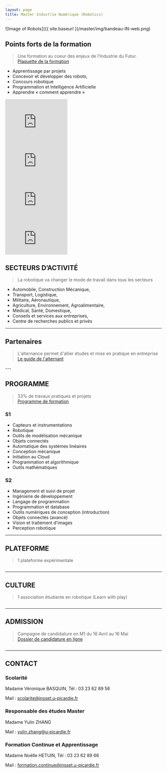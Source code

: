 ```yaml
---
layout: page
title: Master Industrie Numérique (Robotics)
---
```


![Image of Robots]({{ site.baseurl }}/master/img/bandeau-IN-web.png)


## Points forts de la formation

> Une formation au coeur des enjeux de l’Industrie du Futur.  
[Plaquette de la formation](http://www.insset.u-picardie.fr/images/Plaquettes/Industrie-numerique-A4-1.0.pdf)

* Apprentissage par projets
* Concevoir et développer des robots,
* Concours robotique
* Programmation et Intelligence Artificielle
* Apprendre « comment apprendre »

<div class="row">
  <div class="col-lg-3 col-md-3 col-xs-3 thumb">
    <iframe width="200" height="125" src="https://www.youtube.com/embed/anMhoAE4wAk" frameborder="0" allowfullscreen></iframe>
  </div>
  <div class="col-lg-3 col-md-3 col-xs-3 thumb">
    <iframe width="200" height="125" src="https://www.youtube.com/embed/4njd38My6Bk" frameborder="0" allowfullscreen></iframe>
  </div>
  <div class="col-lg-3 col-md-3 col-xs-3 thumb">
    <iframe width="200" height="125" src="https://www.youtube.com/embed/CjyBWNTXLOA" frameborder="0" allowfullscreen></iframe>
  </div>
  <div class="col-lg-3 col-md-3 col-xs-3 thumb">
    <iframe width="200" height="125" src="https://www.youtube.com/embed/Jzk7sBC1qDI" frameborder="0" allowfullscreen></iframe>
  </div>
</div>


## SECTEURS D’ACTIVITÉ

> La robotique va changer le mode de travail dans tous les secteurs

* Automobile, Construction Mécanique,
* Transport, Logistique, 
* Militaire, Aéronautique,
* Agriculture, Environnement, Agroalimentaire,
* Médical, Santé, Domestique,
* Conseils et services aux entreprises,
* Centre de recherches publics et privés

---

## Partenaires

> L'alternance permet d'allier études et mise en pratique en entreprise  
[Le guide de l'alternant](http://www.insset.u-picardie.fr/images/Guide_de_lalternant.pdf)


<div class="row">
  <div class="col-lg-6 col-md-8 col-xs-10 thumb">
    <a class="thumbnail" href="#">
      <img class="img-fluid" src="/master/img/actemium.jpg" alt="">
    </a>
  </div>
  <div class="col-lg-6 col-md-8 col-xs-10 thumb">
    <a class="thumbnail" href="#">
      <img class="img-fluid" src="/master/img/robagri.jpg" alt="">
    </a>
  </div>
</div>
---

## PROGRAMME

> 33% de travaux pratiques et projets  
[Programme de formation](http://www.insset.u-picardie.fr/images/Plaquettes/Master-1ere-Annee-Genie-Industriel-IN.pdf)

### S1
* Capteurs et instrumentations
* Robotique
* Outils de modélisation mécanique
* Objets connectés 
* Automatique des systèmes linéaires
* Conception mécanique
* Initiation au Cloud
* Programmation et algorithmique
* Outils mathématiques

### S2
* Management et suivi de projet
* Ingénierie de développement
* Langage de programmation
* Programmation et database
* Outils numériques de conception (introduction)
* Objets connectés (avancé)
* Vision et traitement d'images
* Perception robotique

<!-- <div class="row">
  <div class="col-lg-6 col-md-8 col-xs-10 thumb">
    <iframe width="400" height="250" src="https://www.youtube.com/embed/anMhoAE4wAk" frameborder="0" allowfullscreen></iframe>
  </div>
  <div class="col-lg-6 col-md-8 col-xs-10 thumb">
    <iframe width="400" height="250" src="https://www.youtube.com/embed/4njd38My6Bk" frameborder="0" allowfullscreen></iframe>
  </div>
  <div class="col-lg-6 col-md-8 col-xs-10 thumb">
    <iframe width="400" height="250" src="https://www.youtube.com/embed/CjyBWNTXLOA" frameborder="0" allowfullscreen></iframe>
  </div>
  <div class="col-lg-6 col-md-8 col-xs-10 thumb">
    <iframe width="400" height="250" src="https://www.youtube.com/embed/Jzk7sBC1qDI" frameborder="0" allowfullscreen></iframe>
  </div>
</div> -->

---

## PLATEFORME
> 1 plateforme expérimentale  

<div class="row">
  <div class="col-lg-6 col-md-8 col-xs-10 thumb">
    <a class="thumbnail" href="#">
      <img class="img-fluid" src="/master/img/robot1.jpg" alt="">
    </a>
  </div>
  <div class="col-lg-6 col-md-8 col-xs-10 thumb">
    <a class="thumbnail" href="#">
      <img class="img-fluid" src="/master/img/robot2.jpg" alt="">
    </a>
  </div>
  <div class="col-lg-6 col-md-8 col-xs-10 thumb">
    <a class="thumbnail" href="#">
      <img class="img-fluid" src="/master/img/robot3.jpg" alt="">
    </a>
  </div>
  <div class="col-lg-6 col-md-8 col-xs-10 thumb">
    <a class="thumbnail" href="#">
      <img class="img-fluid" src="/master/img/robot5.jpg" alt="">
    </a>
  </div>
  <div class="col-lg-6 col-md-8 col-xs-10 thumb">
    <a class="thumbnail" href="#">
      <img class="img-fluid" src="/master/img/robot4.jpg" alt="">
    </a>
  </div>
</div>


---

## CULTURE
> 1 association étudiante en robotique (Learn with play)


<div class="row">
  <div class="col-lg-6 col-md-8 col-xs-10 thumb">
    <a class="thumbnail" href="#">
      <img class="img-fluid" src="/master/img/competition1.jpg" alt="">
    </a>
  </div>
  <div class="col-lg-6 col-md-8 col-xs-10 thumb">
    <a class="thumbnail" href="#">
      <img class="img-fluid" src="/master/img/competition2.jpg" alt="">
    </a>
  </div>
  <div class="col-lg-6 col-md-8 col-xs-10 thumb">
    <a class="thumbnail" href="#">
      <img class="img-fluid" src="/master/img/robotA.jpg" alt="">
    </a>
  </div>
  <div class="col-lg-6 col-md-8 col-xs-10 thumb">
    <a class="thumbnail" href="#">
      <img class="img-fluid" src="/master/img/robotA1.jpg" alt="">
    </a>
  </div>
</div>

---

## ADMISSION 

> Campagne de candidature en M1 du 16 Avril au 16 Mai  
[Dossier de candidature en ligne](https://www.u-picardie.fr/ecandidat/#!accueilView)


<div class="row">
  <div class="col-lg-6 col-md-8 col-xs-10 thumb">
    <a class="thumbnail" href="#">
      <img class="img-fluid" src="/master/img/cursus.png" alt="">
    </a>
  </div>
</div>

<!-- ![Image of Robots]({{ site.baseurl }}/master/img/cursus.png) -->

---

## CONTACT 

### Scolarité

Madame Véronique BASQUIN, Tél : 03 23 62 89 56

Mail : scolarite@insset.u-picardie.fr 

 
### Responsable des études  Master

Madame Yulin ZHANG

Mail : yulin.zhang@u-picardie.fr 

 
### Formation Continue et Apprentissage

Madame Noëlle HETUIN, Tél : 03 23 62 89 66

Mail : formation.continue@insset.u-picardie.fr 
